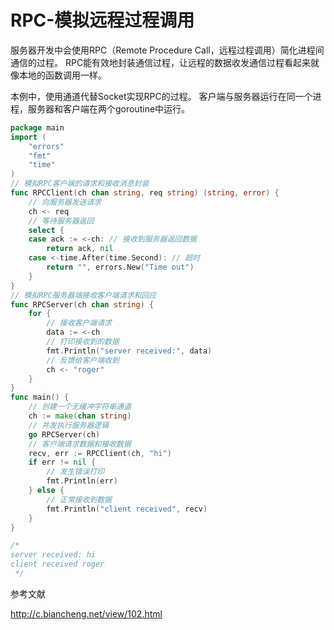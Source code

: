 # RPC-模拟远程过程调用

服务器开发中会使用RPC（Remote Procedure Call，远程过程调用）简化进程间通信的过程。
RPC能有效地封装通信过程，让远程的数据收发通信过程看起来就像本地的函数调用一样。

本例中，使用通道代替Socket实现RPC的过程。
客户端与服务器运行在同一个进程，服务器和客户端在两个goroutine中运行。

```go
package main
import (
	"errors"
	"fmt"
	"time"
)
// 模拟RPC客户端的请求和接收消息封装
func RPCClient(ch chan string, req string) (string, error) {
	// 向服务器发送请求
	ch <- req
	// 等待服务器返回
	select {
	case ack := <-ch: // 接收到服务器返回数据
		return ack, nil
	case <-time.After(time.Second): // 超时
		return "", errors.New("Time out")
	}
}
// 模拟RPC服务器端接收客户端请求和回应
func RPCServer(ch chan string) {
	for {
		// 接收客户端请求
		data := <-ch
		// 打印接收到的数据
		fmt.Println("server received:", data)
		// 反馈给客户端收到
		ch <- "roger"
	}
}
func main() {
	// 创建一个无缓冲字符串通道
	ch := make(chan string)
	// 并发执行服务器逻辑
	go RPCServer(ch)
	// 客户端请求数据和接收数据
	recv, err := RPCClient(ch, "hi")
	if err != nil {
		// 发生错误打印
		fmt.Println(err)
	} else {
		// 正常接收到数据
		fmt.Println("client received", recv)
	}
}

/*
server received: hi
client received roger
 */

```


参考文献

http://c.biancheng.net/view/102.html